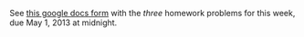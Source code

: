 
See [this google docs form](https://docs.google.com/forms/d/1ZkZKixNbIJwC6uZAbmisOWmqDLoDS5BEz_HO4VGk39k/viewform) with the *three* homework problems for this week, due May 1, 2013 at midnight.
